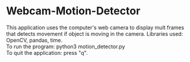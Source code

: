 # Webcam-Motion-Detector

This application uses the computer's web camera to display mult frames that detects movement if object is moving in the camera. 
Libraries used: OpenCV, pandas, time.
<br/>
To run the program: python3 motion_detector.py
<br/>
To quit the application: press "q".
